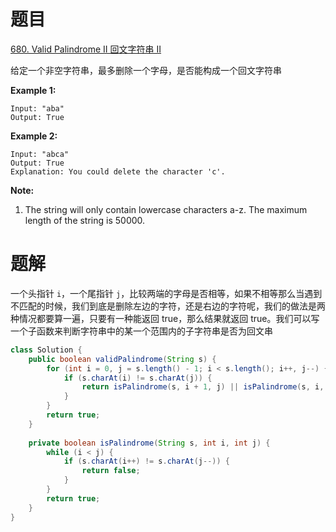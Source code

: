 # 题目
[680. Valid Palindrome II 回文字符串 II](https://leetcode.com/problems/valid-palindrome-ii/)
 
给定一个非空字符串，最多删除一个字母，是否能构成一个回文字符串

**Example 1:**

```
Input: "aba"
Output: True
```

**Example 2:**

```
Input: "abca"
Output: True
Explanation: You could delete the character 'c'.
```

**Note:**

1. The string will only contain lowercase characters a-z. The maximum length of the string is 50000.

# 题解

一个头指针 `i`，一个尾指针 `j`，比较两端的字母是否相等，如果不相等那么当遇到不匹配的时候，我们到底是删除左边的字符，还是右边的字符呢，我们的做法是两种情况都要算一遍，只要有一种能返回 true，那么结果就返回 true。我们可以写一个子函数来判断字符串中的某一个范围内的子字符串是否为回文串
```java
class Solution {
    public boolean validPalindrome(String s) {
        for (int i = 0, j = s.length() - 1; i < s.length(); i++, j--) {
            if (s.charAt(i) != s.charAt(j)) {
                return isPalindrome(s, i + 1, j) || isPalindrome(s, i, j - 1);
            }
        }
        return true;
    }
    
    private boolean isPalindrome(String s, int i, int j) {
        while (i < j) {
            if (s.charAt(i++) != s.charAt(j--)) {
                return false;
            }
        }
        return true;
    }
}
```